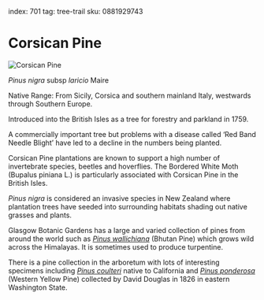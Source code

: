 index: 701
tag: tree-trail
sku: 0881929743

# Corsican Pine

![Corsican Pine](corsican-pine.jpg)

<p class="species-info"><em>Pinus nigra</em> subsp <em>laricio</em> Maire</p>

Native Range: From Sicily, Corsica and southern mainland Italy, westwards through Southern Europe.

Introduced into the British Isles as a tree for forestry and parkland in 1759.

A commercially important tree but problems with a disease called ‘Red Band Needle Blight’ have led to a
  decline in the numbers being planted.

Corsican Pine plantations are known to support a high number of invertebrate species, beetles and hoverflies.
  The Bordered White Moth (Bupalus piniana L.) is particularly associated with Corsican Pine in the British Isles.

_Pinus nigra_ is considered an invasive species in New Zealand where plantation trees have seeded into surrounding
  habitats shading out native grasses and plants.

Glasgow Botanic Gardens has a large and varied collection of pines from around the world such as
[_Pinus wallichiana_](bhutan-pine.html) (Bhutan Pine) which grows wild across the Himalayas. It is sometimes
used to produce turpentine.

There is a pine collection in the arboretum with lots of interesting specimens including
[_Pinus coulteri_](coulter-pine.html)
native to California and [_Pinus ponderosa_](ponderosa-pine.html) (Western Yellow Pine) collected by
David Douglas in 1826 in eastern Washington State.